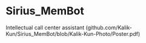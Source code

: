 # Sirius_MemBot
Intellectual call center assistant
(github.com/Kalik-Kun/Sirius_MemBot/blob/Kalik-Kun-Photo/Poster.pdf)
